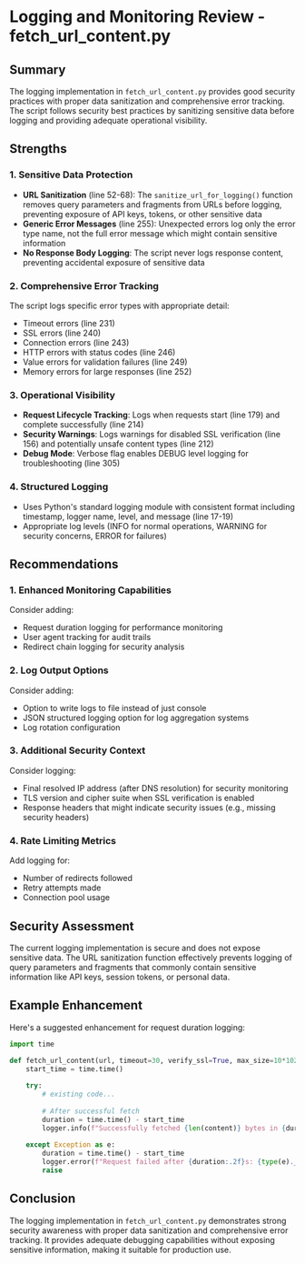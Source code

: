 # Logging and Monitoring Review - fetch_url_content.py

## Summary
The logging implementation in `fetch_url_content.py` provides good security practices with proper data sanitization and comprehensive error tracking. The script follows security best practices by sanitizing sensitive data before logging and providing adequate operational visibility.

## Strengths

### 1. Sensitive Data Protection
- **URL Sanitization** (line 52-68): The `sanitize_url_for_logging()` function removes query parameters and fragments from URLs before logging, preventing exposure of API keys, tokens, or other sensitive data
- **Generic Error Messages** (line 255): Unexpected errors log only the error type name, not the full error message which might contain sensitive information
- **No Response Body Logging**: The script never logs response content, preventing accidental exposure of sensitive data

### 2. Comprehensive Error Tracking
The script logs specific error types with appropriate detail:
- Timeout errors (line 231)
- SSL errors (line 240) 
- Connection errors (line 243)
- HTTP errors with status codes (line 246)
- Value errors for validation failures (line 249)
- Memory errors for large responses (line 252)

### 3. Operational Visibility
- **Request Lifecycle Tracking**: Logs when requests start (line 179) and complete successfully (line 214)
- **Security Warnings**: Logs warnings for disabled SSL verification (line 156) and potentially unsafe content types (line 212)
- **Debug Mode**: Verbose flag enables DEBUG level logging for troubleshooting (line 305)

### 4. Structured Logging
- Uses Python's standard logging module with consistent format including timestamp, logger name, level, and message (line 17-19)
- Appropriate log levels (INFO for normal operations, WARNING for security concerns, ERROR for failures)

## Recommendations

### 1. Enhanced Monitoring Capabilities
Consider adding:
- Request duration logging for performance monitoring
- User agent tracking for audit trails
- Redirect chain logging for security analysis

### 2. Log Output Options
Consider adding:
- Option to write logs to file instead of just console
- JSON structured logging option for log aggregation systems
- Log rotation configuration

### 3. Additional Security Context
Consider logging:
- Final resolved IP address (after DNS resolution) for security monitoring
- TLS version and cipher suite when SSL verification is enabled
- Response headers that might indicate security issues (e.g., missing security headers)

### 4. Rate Limiting Metrics
Add logging for:
- Number of redirects followed
- Retry attempts made
- Connection pool usage

## Security Assessment
The current logging implementation is secure and does not expose sensitive data. The URL sanitization function effectively prevents logging of query parameters and fragments that commonly contain sensitive information like API keys, session tokens, or personal data.

## Example Enhancement
Here's a suggested enhancement for request duration logging:

```python
import time

def fetch_url_content(url, timeout=30, verify_ssl=True, max_size=10*1024*1024):
    start_time = time.time()
    
    try:
        # existing code...
        
        # After successful fetch
        duration = time.time() - start_time
        logger.info(f"Successfully fetched {len(content)} bytes in {duration:.2f}s, Content-Type: {content_type}")
        
    except Exception as e:
        duration = time.time() - start_time
        logger.error(f"Request failed after {duration:.2f}s: {type(e).__name__}")
        raise
```

## Conclusion
The logging implementation in `fetch_url_content.py` demonstrates strong security awareness with proper data sanitization and comprehensive error tracking. It provides adequate debugging capabilities without exposing sensitive information, making it suitable for production use.